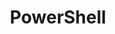 ---
title: PowerShell
menu:
  sidebar:
    name: PowerShell
    identifier: PowerShell
    weight: 41
---